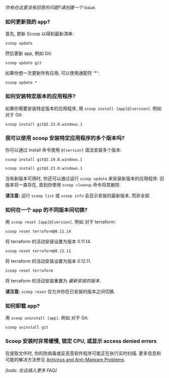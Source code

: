 *你有在这里没有回答的问题?请创建一个 issue.*

### 如何更新我的 app?

首先, 更新 Scoop 以得到最新清单:

```
scoop update
```

然后更新 app, 例如 Git:

```
scoop update git
```

如果你想一次更新所有应用, 可以使用通配符 '*':

```
scoop update *
```

### 如何安装特定版本的应用程序?

如果你需要安装特定版本的应用程序, 用 `scoop install [app]@[version]`. 例如 对于 Git:

```
scoop install git@2.23.0.windows.1
```

### 我可以使用 scoop 安装特定应用程序的多个版本吗?

你可以通过 install 命令使用 `@[version]` 语法安装多个版本:

```
scoop install git@2.19.0.windows.1

scoop install git@2.23.0.windows.1
```

当有新版本可用时, 你还可以通过运行 `scoop update` 来安装新版本的应用程序: 旧版本将一直存在, 直到你使用 `scoop cleanup` 命令将其删除.

**请注意:** 运行 `scoop list` 或 `scoop info` 会显示安装的最新版本, 而非全部.

### 如何在一个 app 的不同版本间切换?

用 `scoop reset [app]@[version]`. 例如 对于 terraform:

```
scoop reset terraform@0.11.14
```

将 terraform 的活动安装设置为版本 0.11.14.

```
scoop reset terraform@0.12.11
```

将 terraform 的活动安装设置为版本 0.12.11.

```
scoop reset terraform
```

将 terraform 的活动安装重置为 *最新安装的版本*.

**请注意:** `scoop reset` 仅允许你在已安装的版本之间切换.

### 如何卸载 app?

用 `scoop uninstall [app]`. 例如 对于 Git:

```
scoop uninstall git
```

### Scoop 安装时非常缓慢, 锁定 CPU, 或显示 access denied errors

在提取文件时, 你的防病毒或反恶意软件程序可能正在执行实时扫描. 更多信息和可能的解决方法参见 [Antivirus and Anti-Malware Problems](https://github.com/lukesampson/scoop/wiki/Antivirus-and-Anti-Malware-Problems).

*[todo: 在这插入更多 FAQ]*